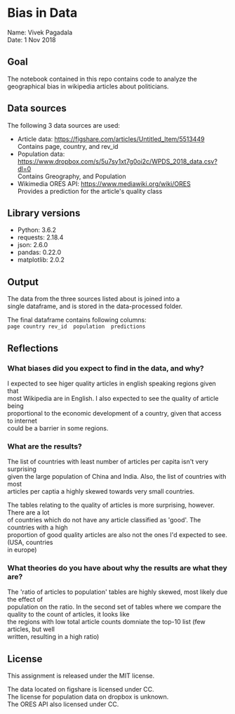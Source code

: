 # Bias in Data

Name: Vivek Pagadala <br>
Date: 1 Nov 2018

## Goal
The notebook contained in this repo contains code to analyze the geographical bias in wikipedia articles about politicians.

## Data sources
The following 3 data sources are used:

- Article data: https://figshare.com/articles/Untitled_Item/5513449 <br/>
  Contains page, country, and rev_id
- Population data: https://www.dropbox.com/s/5u7sy1xt7g0oi2c/WPDS_2018_data.csv?dl=0 <br/>
  Contains Greography, and Population
- Wikimedia ORES API: https://www.mediawiki.org/wiki/ORES <br>
  Provides a prediction for the article's quality class

## Library versions
- Python: 3.6.2
- requests: 2.18.4
- json: 2.6.0
- pandas: 0.22.0
- matplotlib: 2.0.2

## Output
The data from the three sources listed about is joined into a <br>
single dataframe, and is stored in the data-processed folder.

The final dataframe contains following columns: <br>
```page	country	rev_id	population	predictions```

## Reflections

### What biases did you expect to find in the data, and why?
I expected to see higer quality articles in english speaking regions given that <br>
most Wikipedia are in English. I also expected to see the quality of article being <br>
proportional to the economic development of a country, given that access to internet <br>
could be a barrier in some regions.


### What are the results?
The list of countries with least number of articles per capita isn't very surprising <br>
given the large population of China and India. Also, the list of countries with most <br>
articles per captia a highly skewed towards very small countries.

The tables relating to the quality of articles is more surprising, however. There are a lot <br>
of countries which do not have any article classified as 'good'. The countries with a high <br>
proportion of good quality articles are also not the ones I'd expected to see. (USA, countries <br>
in europe)

### What theories do you have about why the results are what they are?
The 'ratio of articles to population' tables are highly skewed, most likely due the effect of <br>
population on the ratio.
In the second set of tables where we compare the quality to the count of articles, it looks like <br>
the regions with low total article counts domniate the top-10 list (few articles, but well <br>
written, resulting in a high ratio)

## License
This assignment is released under the MIT license.

The data located on figshare is licensed under CC. <br>
The license for population data on dropbox is unknown. <br>
The ORES API also licensed under CC.
